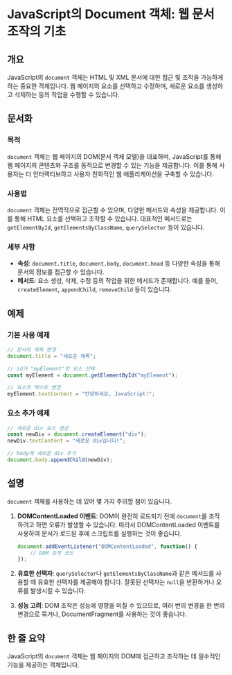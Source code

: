 <!--
Meta Description: # JavaScript의 Document 객체: 웹 문서 조작의 기초 ## 개요 JavaScript의 `document` 객체는 HTML 및 XML 문서에 대한 접근 및 조작을 가능하게 하는 중요한 객체입니다. 웹 페이지의 요소를 선택하고 수정하며, 새로운 요소를 생성...
Meta Keywords: document, 있습니다, 새로운, 객체는, 페이지의
-->

# JavaScript의 Document 객체: 웹 문서 조작의 기초

## 개요
JavaScript의 `document` 객체는 HTML 및 XML 문서에 대한 접근 및 조작을 가능하게 하는 중요한 객체입니다. 웹 페이지의 요소를 선택하고 수정하며, 새로운 요소를 생성하고 삭제하는 등의 작업을 수행할 수 있습니다.

## 문서화

### 목적
`document` 객체는 웹 페이지의 DOM(문서 객체 모델)을 대표하며, JavaScript를 통해 웹 페이지의 콘텐츠와 구조를 동적으로 변경할 수 있는 기능을 제공합니다. 이를 통해 사용자는 더 인터랙티브하고 사용자 친화적인 웹 애플리케이션을 구축할 수 있습니다.

### 사용법
`document` 객체는 전역적으로 접근할 수 있으며, 다양한 메서드와 속성을 제공합니다. 이를 통해 HTML 요소를 선택하고 조작할 수 있습니다. 대표적인 메서드로는 `getElementById`, `getElementsByClassName`, `querySelector` 등이 있습니다.

### 세부 사항
- **속성**: `document.title`, `document.body`, `document.head` 등 다양한 속성을 통해 문서의 정보를 접근할 수 있습니다.
- **메서드**: 요소 생성, 삭제, 수정 등의 작업을 위한 메서드가 존재합니다. 예를 들어, `createElement`, `appendChild`, `removeChild` 등이 있습니다.

## 예제

### 기본 사용 예제
```javascript
// 문서의 제목 변경
document.title = "새로운 제목";

// id가 "myElement"인 요소 선택
const myElement = document.getElementById("myElement");

// 요소의 텍스트 변경
myElement.textContent = "안녕하세요, JavaScript!";
```

### 요소 추가 예제
```javascript
// 새로운 div 요소 생성
const newDiv = document.createElement("div");
newDiv.textContent = "새로운 div입니다!";

// body에 새로운 div 추가
document.body.appendChild(newDiv);
```

## 설명
`document` 객체를 사용하는 데 있어 몇 가지 주의할 점이 있습니다. 

1. **DOMContentLoaded 이벤트**: DOM이 완전히 로드되기 전에 `document`를 조작하려고 하면 오류가 발생할 수 있습니다. 따라서 DOMContentLoaded 이벤트를 사용하여 문서가 로드된 후에 스크립트를 실행하는 것이 좋습니다.

   ```javascript
   document.addEventListener("DOMContentLoaded", function() {
       // DOM 조작 코드
   });
   ```

2. **유효한 선택자**: `querySelector`나 `getElementsByClassName`과 같은 메서드를 사용할 때 유효한 선택자를 제공해야 합니다. 잘못된 선택자는 `null`을 반환하거나 오류를 발생시킬 수 있습니다.

3. **성능 고려**: DOM 조작은 성능에 영향을 미칠 수 있으므로, 여러 번의 변경을 한 번의 변경으로 묶거나, DocumentFragment를 사용하는 것이 좋습니다.

## 한 줄 요약
JavaScript의 `document` 객체는 웹 페이지의 DOM에 접근하고 조작하는 데 필수적인 기능을 제공하는 객체입니다.